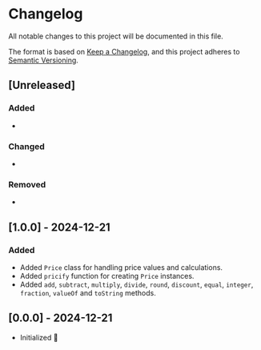 # Changelog

All notable changes to this project will be documented in this file.

The format is based on [Keep a Changelog](https://keepachangelog.com/en/1.1.0/),
and this project adheres to [Semantic Versioning](https://semver.org/spec/v2.0.0.html).

## [Unreleased]

### Added

-

### Changed

-

### Removed

-

## [1.0.0] - 2024-12-21

### Added

- Added `Price` class for handling price values and calculations.
- Added `pricify` function for creating `Price` instances.
- Added `add`, `subtract`, `multiply`, `divide`, `round`, `discount`, `equal`, `integer`, `fraction`, `valueOf` and `toString` methods.

## [0.0.0] - 2024-12-21

- Initialized :tada:
